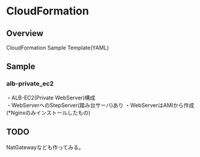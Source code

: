 # CloudFormation

## Overview
CloudFormation Sample Template(YAML)

## Sample

### alb-private_ec2
・ALB-EC2(Private WebServer)構成  
・WebServerへのStepServer(踏み台サーバ)あり
・WebServerはAMIから作成(*Nginxのみインストールしたもの)

## TODO
NatGatewayなども作ってみる。

